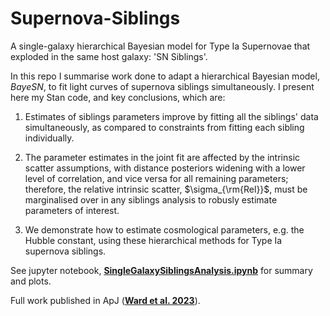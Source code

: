 # Supernova-Siblings
A single-galaxy hierarchical Bayesian model for Type Ia Supernovae that exploded in the same host galaxy: 'SN Siblings'. 

In this repo I summarise work done to adapt a hierarchical Bayesian model, *BayeSN*, to fit light curves of supernova siblings simultaneously. I present here my Stan code, and key conclusions, which are:  

1. Estimates of siblings parameters improve by fitting all the siblings' data simultaneously, as compared to constraints from fitting each sibling individually.

2. The parameter estimates in the joint fit are affected by the intrinsic scatter assumptions, with distance posteriors widening with a lower level of correlation, and vice versa for all remaining parameters; therefore, the relative intrinsic scatter, $\sigma_{\rm{Rel}}$, must be marginalised over in any siblings analysis to robusly estimate parameters of interest.

3. We demonstrate how to estimate cosmological parameters, e.g. the Hubble constant, using these hierarchical methods for Type Ia supernova siblings.

See jupyter notebook, [**SingleGalaxySiblingsAnalysis.ipynb**](https://github.com/sam-m-ward/Supernova-Siblings/blob/main/SingleGalaxySiblingsAnalysis.ipynb) for summary and plots.

Full work published in ApJ ([**Ward et al. 2023**](https://arxiv.org/abs/2209.10558)).
